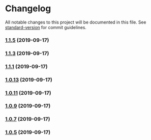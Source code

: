 # Changelog

All notable changes to this project will be documented in this file. See [standard-version](https://github.com/conventional-changelog/standard-version) for commit guidelines.

### [1.1.5](https://github.com/praghus/tmx-tiledmap/compare/v1.1.3...v1.1.5) (2019-09-17)



### [1.1.3](https://github.com/praghus/tmx-tiledmap/compare/v1.1.1...v1.1.3) (2019-09-17)



### [1.1.1](https://github.com/praghus/tmx-tiledmap/compare/v1.0.13...v1.1.1) (2019-09-17)



### [1.0.13](https://github.com/praghus/tmx-tiledmap/compare/v1.0.11...v1.0.13) (2019-09-17)



### [1.0.11](https://github.com/praghus/tmx-tiledmap/compare/v1.0.9...v1.0.11) (2019-09-17)



### [1.0.9](https://github.com/praghus/tmx-tiledmap/compare/v1.0.7...v1.0.9) (2019-09-17)



### [1.0.7](https://github.com/praghus/tmx-tiledmap/compare/v1.0.4...v1.0.7) (2019-09-17)



### [1.0.5](https://github.com/praghus/tmx-tiledmap/compare/v1.0.3...v1.0.5) (2019-09-17)
